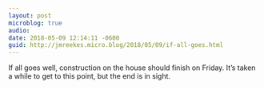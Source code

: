```yaml
---
layout: post
microblog: true
audio: 
date: 2018-05-09 12:14:11 -0600
guid: http://jmreekes.micro.blog/2018/05/09/if-all-goes.html
---
```

If all goes well, construction on the house should finish on Friday. It’s taken a while to get to this point, but the end is in sight.

